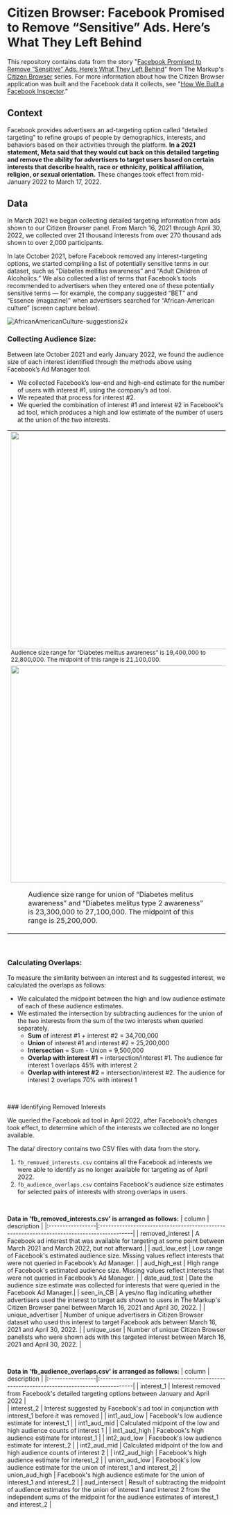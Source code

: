 # Citizen Browser: Facebook Promised to Remove “Sensitive” Ads. Here’s What They Left Behind

This repository contains data from the story "[Facebook Promised to Remove “Sensitive” Ads. Here’s What They Left Behind](https://themarkup.org/)" from The Markup's [Citizen Browser](https://themarkup.org/citizen-browser/) series. For more information about how the Citizen Browser application was built and the Facebook data it collects, see "[How We Built a Facebook Inspector](https://themarkup.org/citizen-browser/2021/01/05/how-we-built-a-facebook-inspector)."

## Context
Facebook provides advertisers an ad-targeting option called "detailed targeting" to refine groups of people by demographics, interests, and behaviors based on their activities through the platform. **In a 2021 statement, Meta said that they would cut back on this detailed targeting and remove the ability for advertisers to target users based on certain interests that describe health, race or ethnicity, political affiliation, religion, or sexual orientation.** These changes took effect from mid-January 2022 to March 17, 2022.


## Data

In March 2021 we began collecting detailed targeting information from ads shown to our Citizen Browser panel. From March 16, 2021 through April 30, 2022, we collected over 21 thousand interests from over 270 thousand ads shown to over 2,000 participants.

In late October 2021, before Facebook removed any interest-targeting options, we started compiling a list of potentially sensitive terms in our dataset, such as “Diabetes mellitus awareness” and “Adult Children of Alcoholics.” We also collected a list of terms that Facebook’s tools recommended to advertisers when they entered one of these potentially sensitive terms — for example, the company suggested “BET” and “Essence (magazine)” when advertisers searched for “African-American culture” (screen capture below).

![AfricanAmericanCulture-suggestions2x](https://user-images.githubusercontent.com/821717/167681695-76554405-2fc4-48ac-a9d9-7677cfd472dc.png)


### Collecting Audience Size:

Between late October 2021 and early January 2022, we found the audience size of each interest identified through the methods above using Facebook’s Ad Manager tool. 
* We collected Facebook’s low-end and high-end estimate for the number of users with interest #1, using the company’s ad tool.
* We repeated that process for interest #2. 
* We queried the combination of interest #1 and interest #2 in Facebook's ad tool, which produces a high and low estimate of the number of users at the union of the two interests.


<table>
  <tr>
    <td width="50%"><img src="https://user-images.githubusercontent.com/821717/167702953-5918fc29-7b7b-4eb1-8515-6e63872d8ab4.png" height="500"><br/>
    <small>Audience size range for “Diabetes melitus awareness” is 19,400,000 to 22,800,000. The midpoint of this range is 21,100,000.</small></td>
    <td width="50%"><img src="https://user-images.githubusercontent.com/821717/167702972-b7657f44-382c-4180-895c-9e7bda18bdf2.png" height="500"><br/>
    <small>Audience size range for “Diabetes melitus type 2 awareness” is 12,500,000 to 14,700,000. The midpoint of this range is 13,600,000.</small></td>
  </tr>
  <tr>
    <td width="50%"><img src="https://user-images.githubusercontent.com/821717/167702985-6b70737b-826a-4fd0-9a75-e26298ae3726.png" height="500"><br/>
    <figure>Audience size range for union of “Diabetes melitus awareness” and “Diabetes melitus type 2 awareness” is 23,300,000 to 27,100,000. The midpoint of this range is 25,200,000.</figure></td>
    
  </tr>
  </table>



<p>&nbsp;</p>


### Calculating Overlaps:

To measure the similarity between an interest and its suggested interest, we calculated the overlaps as follows:
* We calculated the midpoint between the high and low audience estimate of each of these audience estimates. 
* We estimated the intersection by subtracting audiences for the union of the two interests from the sum of the two interests when queried separately.
  - **Sum** of interest #1 + interest #2 = 34,700,000
  - **Union** of interest #1 and interest #2 = 25,200,000
  - **Intersection** = Sum - Union = 9,500,000
  - **Overlap with interest #1** = intersection/interest #1. The audience for interest 1 overlaps 45% with interest 2
  - **Overlap with interest #2** = intersection/interest #2. The audience for interest 2 overlaps 70% with interest 1

<p>&nbsp;</p>
### Identifying Removed Interests

We queried the Facebook ad tool in April 2022, after Facebook’s changes took effect, to determine which of the interests we collected are no longer available.

The data/ directory contains two CSV files with data from the story.

1. `fb_removed_interests.csv` contains all the Facebook ad interests we were able to identify as no longer available for targeting as of April 2022.
2. `fb_audience_overlaps.csv` contains Facebook's audience size estimates for selected pairs of interests with strong overlaps in users. 


<p>&nbsp;</p>
    

**Data in 'fb_removed_interests.csv' is arranged as follows:**
| column           | description                                                                                |
|:-----------------|:------------------------------------------------------------------------------------------|
| removed_interest   | A Facebook ad interest that was available for targeting at some point between March 2021 and March 2022, but not afterward.|
| aud_low_est      | Low range of Facebook's estimated audience size. Missing values reflect interests that were not queried in Facebook’s Ad Manager.  |
| aud_high_est      | High range of Facebook's estimated audience size. Missing values reflect interests that were not queried in Facebook’s Ad Manager. |
| date_aud_test      | Date the audience size estimate was collected for interests that were queried in the Facebook Ad Manager.|
| seen_in_CB      | A yes/no flag indicating whether advertisers used the interest to target  ads shown to users in The Markup's Citizen Browser panel between March 16, 2021 and April 30, 2022.  |
| unique_advertiser      | Number of unique advertisers in Citizen Browser dataset who used this interest to target Facebook ads between March 16, 2021 and April 30, 2022. |
| unique_user      | Number of unique Citizen Browser panelists who were shown ads with this targeted interest between March 16, 2021 and April 30, 2022. |


    
<p>&nbsp;</p>  


**Data in 'fb_audience_overlaps.csv' is arranged as follows:**
| column           | description                                                                                  |
|:-----------------|:------------------------------------------------------------------------------------------|
| interest_1 | Interest removed from Facebook's detailed targeting options between January and April 2022 |                      
| interest_2 | Interest suggested by Facebook's ad tool in conjunction with interest_1 before it was removed  |
| int1_aud_low | Facebook's low audience estimate for interest_1 |
| int1_aud_mid | Calculated midpoint of the low and high audience counts of interest 1 |
| int1_aud_high | Facebook's high audience estimate for interest_1 |
| int2_aud_low | Facebook's low audience estimate for interest_2 |
| int2_aud_mid | Calculated midpoint of the low and high audience counts of interest 2 |
| int2_aud_high | Facebook's high audience estimate for interest_2 |
| union_aud_low | Facebook's low audience estimate for the union of  interest_1 and interest_2|
| union_aud_high | Facebook's high audience estimate for the union of interest_1 and interest_2 |
| aud_intersect | Result of subtracting the midpoint of audience estimates for the union of interest 1 and interest 2 from the independent sums of the midpoint for the audience estimates of  interest_1 and interest_2  |


